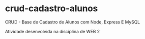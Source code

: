 # crud-cadastro-alunos
CRUD - Base de Cadastro de Alunos com Node, Express E MySQL

Atividade desenvolvida na disciplina de WEB 2 
